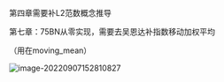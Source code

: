 第四章需要补L2范数概念推导



第七章：75BN从零实现，需要去吴恩达补指数移动加权平均

（用在moving_mean）

![image-20220907152810827](D:\论文\截图\image-20220907152810827.png)